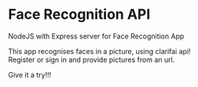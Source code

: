 # Face Recognition API

NodeJS with Express server for Face Recognition App

This app recognises faces in a picture, using clarifai api!  
Register or sign in and provide pictures from an url.

Give it a try!!!
